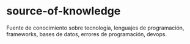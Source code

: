 # source-of-knowledge
Fuente de conocimiento sobre tecnología, lenguajes de programación, frameworks, bases de datos, errores de programación, devops.
